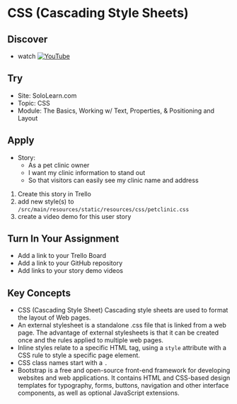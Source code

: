 # CSS (Cascading Style Sheets)

## Discover
-  watch [![YouTube](https://i.ytimg.com/vi/qFGw1nmvm9Y/default.jpg)](https://www.youtube.com/watch?v=qFGw1nmvm9Y)

## Try
- Site: SoloLearn.com
- Topic: CSS
- Module: The Basics, Working w/ Text, Properties, & Positioning and Layout

## Apply
- Story: 
	- As a pet clinic owner
	- I want my clinic information to stand out
	- So that visitors can easily see my clinic name and address

1) Create this story in Trello
2) add new style(s) to `/src/main/resources/static/resources/css/petclinic.css`
4) create a video demo for this user story


## Turn In Your Assignment
- Add a link to your Trello Board
- Add a link to your GitHub repository
- Add links to your story demo videos

## Key Concepts
- CSS (Cascading Style Sheet) Cascading style sheets are used to format the layout of Web pages.
- An external stylesheet is a standalone .css file that is linked from a web page. The advantage of external stylesheets is that it can be created once and the rules applied to multiple web pages.
- Inline styles relate to a specific HTML tag, using a `style` attribute with a CSS rule to style a specific page element.
- CSS class names start with a `.`
- Bootstrap is a free and open-source front-end framework for developing websites and web applications. It contains HTML and CSS-based design templates for typography, forms, buttons, navigation and other interface components, as well as optional JavaScript extensions.
